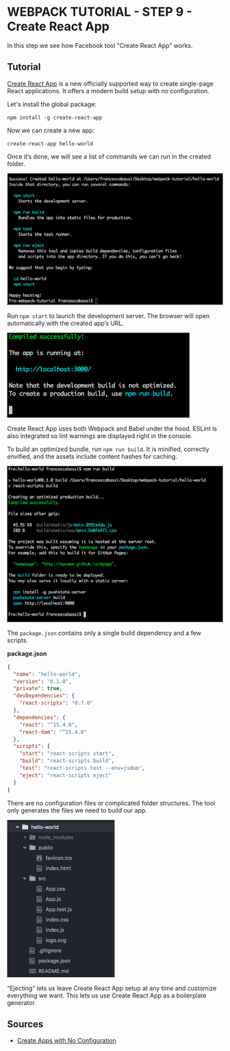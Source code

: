# WEBPACK TUTORIAL - STEP 9 - Create React App

In this step we see how Facebook tool "Create React App" works.

## Tutorial

[Create React App] is a new officially supported way to create single-page React applications. It offers a modern build setup with no configuration.

Let's install the global package:

```
npm install -g create-react-app
```

Now we can create a new app:

```
create-react-app hello-world
```

Once it’s done, we will see a list of commands we can run in the created folder.

![Alt text][webpack_create_list_img]

Run `npm start` to launch the development server. The browser will open automatically with the created app’s URL.

![Alt text][webpack_create_start_img]

Create React App uses both Webpack and Babel under the hood.
ESLint is also integrated so lint warnings are displayed right in the console.

To build an optimized bundle, run `npm run build`.
It is minified, correctly envified, and the assets include content hashes for caching.

![Alt text][webpack_create_build_img]

The `package.json` contains only a single build dependency and a few scripts.

**package.json**

```json
{
  "name": "hello-world",
  "version": "0.1.0",
  "private": true,
  "devDependencies": {
    "react-scripts": "0.7.0"
  },
  "dependencies": {
    "react": "^15.4.0",
    "react-dom": "^15.4.0"
  },
  "scripts": {
    "start": "react-scripts start",
    "build": "react-scripts build",
    "test": "react-scripts test --env=jsdom",
    "eject": "react-scripts eject"
  }
}
```

There are no configuration files or complicated folder structures. The tool only generates the files we need to build our app.

![Alt text][webpack_create_structure_img]

“Ejecting” lets us leave Create React App setup at any time and customize everything we want. This lets us use Create React App as a boilerplate generator.

## Sources
- [Create Apps with No Configuration]

[Create Apps with No Configuration]: <https://facebook.github.io/react/blog/2016/07/22/create-apps-with-no-configuration.html>
[Create React App]: <https://github.com/facebookincubator/create-react-app>

[webpack_create_list_img]: ./img/webpack_create_list.png "Create React Apps: command list"
[webpack_create_start_img]: ./img/webpack_create_start.png "Create React App: start"
[webpack_create_structure_img]: ./img/webpack_create_structure.png "Create React App: structure"
[webpack_create_build_img]: ./img/webpack_create_build.png "Create React App: build"
